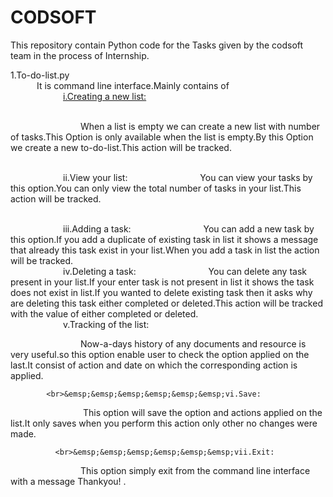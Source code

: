# CODSOFT

This repository contain Python code for the Tasks given by the codsoft team in the process of Internship.

1.To-do-list.py
<br>
&emsp;&emsp;&emsp;It is command line interface.Mainly contains of
<br>&emsp;&emsp;&emsp;&emsp;&emsp;&emsp;<u>i.Creating a new list:</u>

<br>&emsp;&emsp;&emsp;&emsp;&emsp;&emsp;&emsp;&emsp;When a list is empty we can create a new list with number of tasks.This Option is only available when the list is empty.By this Option we create a new to-do-list.This action will be tracked.

<br>&emsp;&emsp;&emsp;&emsp;&emsp;&emsp;ii.View your list:
&emsp;&emsp;&emsp;&emsp;&emsp;&emsp;&emsp;&emsp;You can view your tasks by this option.You can only view the total number of tasks in your list.This action will be tracked.

<br>&emsp;&emsp;&emsp;&emsp;&emsp;&emsp;iii.Adding a task:
&emsp;&emsp;&emsp;&emsp;&emsp;&emsp;&emsp;&emsp;You can add a new task by this option.If you add a duplicate of existing task in list it shows a message that already this task exist in your list.When you add a task in list the action will be tracked.
              <br>&emsp;&emsp;&emsp;&emsp;&emsp;&emsp;iv.Deleting a task:
&emsp;&emsp;&emsp;&emsp;&emsp;&emsp;&emsp;&emsp;You can delete any task present in your list.If your enter task is not present in list it shows the task does not exist in list.If you wanted to delete existing task then it asks why are deleting this task either completed or deleted.This action will be tracked with the value of either completed or deleted.
              <br>&emsp;&emsp;&emsp;&emsp;&emsp;&emsp;v.Tracking of the list:

&emsp;&emsp;&emsp;&emsp;&emsp;&emsp;&emsp;&emsp;Now-a-days history of any documents and resource is very useful.so this option enable user to check the option applied on the last.It consist of action and date on which the corresponding action is applied.

            <br>&emsp;&emsp;&emsp;&emsp;&emsp;&emsp;vi.Save:

&emsp;&emsp;&emsp;&emsp;&emsp;&emsp;&emsp;&emsp; This option will save the option and actions applied on the list.It only saves when you perform this action only other no changes were made.

              <br>&emsp;&emsp;&emsp;&emsp;&emsp;&emsp;vii.Exit:

&emsp;&emsp;&emsp;&emsp;&emsp;&emsp;&emsp;&emsp;This option simply exit from the command line interface with a message Thankyou! .
